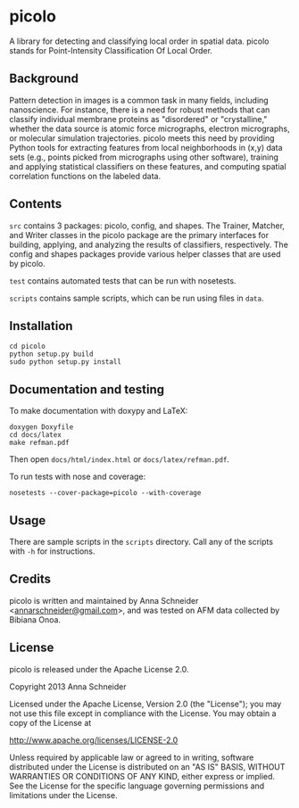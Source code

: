 picolo
=============

A library for detecting and classifying local order in spatial data. picolo stands for Point-Intensity Classification Of Local Order.

Background
----------

Pattern detection in images is a common task in many fields, including nanoscience.
For instance, there is a need for robust methods that can classify individual membrane proteins as "disordered" or "crystalline," whether the data source is atomic force micrographs, electron micrographs, or molecular simulation trajectories.
picolo meets this need by providing Python tools for extracting features from local neighborhoods in (x,y) data sets (e.g., points picked from micrographs using other software), training and applying statistical classifiers on these features, and computing spatial correlation functions on the labeled data.


Contents
--------

<code>src</code> contains 3 packages: picolo, config, and shapes.
The Trainer, Matcher, and Writer classes in the picolo package are the primary interfaces for building, applying, and analyzing the results of classifiers, respectively.
The config and shapes packages provide various helper classes that are used by picolo.

<code>test</code> contains automated tests that can be run with nosetests.

<code>scripts</code> contains sample scripts, which can be run using files in <code>data</code>.


Installation
------------

    cd picolo
    python setup.py build
    sudo python setup.py install


Documentation and testing
-------------------------

To make documentation with doxypy and LaTeX:

    doxygen Doxyfile
    cd docs/latex
    make refman.pdf

Then open <code>docs/html/index.html</code> or <code>docs/latex/refman.pdf</code>.


To run tests with nose and coverage:

    nosetests --cover-package=picolo --with-coverage


Usage
-----

There are sample scripts in the <code>scripts</code> directory. Call any of the scripts with <code>-h</code> for instructions.


Credits
-------

picolo is written and maintained by Anna Schneider <[annarschneider@gmail.com](mailto:annarschneider+github@gmail.com)>, and was tested on AFM data collected by Bibiana Onoa.


License
-------

picolo is released under the Apache License 2.0.

Copyright 2013 Anna Schneider

Licensed under the Apache License, Version 2.0 (the "License"); you may not use this file except in compliance with the License. You may obtain a copy of the License at

http://www.apache.org/licenses/LICENSE-2.0

Unless required by applicable law or agreed to in writing, software distributed under the License is distributed on an "AS IS" BASIS, WITHOUT WARRANTIES OR CONDITIONS OF ANY KIND, either express or implied. See the License for the specific language governing permissions and limitations under the License.